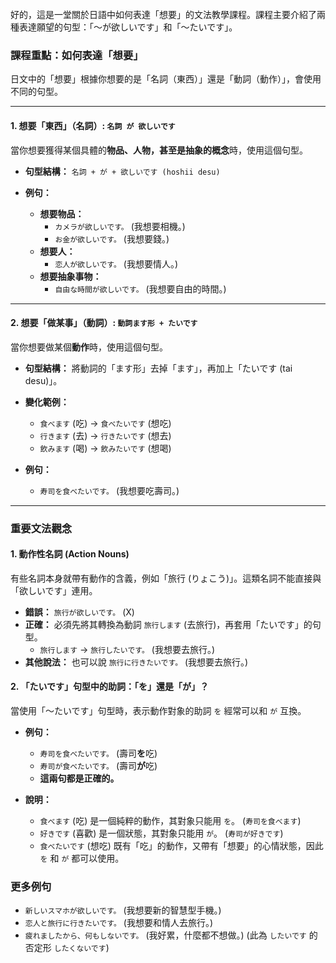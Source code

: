 </br>
好的，這是一堂關於日語中如何表達「想要」的文法教學課程。課程主要介紹了兩種表達願望的句型：「～が欲しいです」和「～たいです」。

### **課程重點：如何表達「想要」**

日文中的「想要」根據你想要的是「名詞（東西）」還是「動詞（動作）」，會使用不同的句型。

---

#### **1. 想要「東西」（名詞）: `名詞 が 欲しいです`**

當你想要獲得某個具體的**物品、人物，甚至是抽象的概念**時，使用這個句型。

*   **句型結構：**
    `名詞 + が + 欲しいです (hoshii desu)`

*   **例句：**
    *   **想要物品：**
        *   `カメラが欲しいです。` (我想要相機。)
        *   `お金が欲しいです。` (我想要錢。)
    *   **想要人：**
        *   `恋人が欲しいです。` (我想要情人。)
    *   **想要抽象事物：**
        *   `自由な時間が欲しいです。` (我想要自由的時間。)

---

#### **2. 想要「做某事」（動詞）: `動詞ます形 + たいです`**

當你想要做某個**動作**時，使用這個句型。

*   **句型結構：**
    將動詞的「ます形」去掉「ます」，再加上「たいです (tai desu)」。

*   **變化範例：**
    *   `食べます` (吃) → `食べたいです` (想吃)
    *   `行きます` (去) → `行きたいです` (想去)
    *   `飲みます` (喝) → `飲みたいです` (想喝)

*   **例句：**
    *   `寿司を食べたいです。` (我想要吃壽司。)

---

### **重要文法觀念**

#### **1. 動作性名詞 (Action Nouns)**

有些名詞本身就帶有動作的含義，例如「旅行 (りょこう)」。這類名詞不能直接與「欲しいです」連用。

*   **錯誤：** `旅行が欲しいです。` (X)
*   **正確：** 必須先將其轉換為動詞 `旅行します` (去旅行)，再套用「たいです」的句型。
    *   `旅行します` → `旅行したいです。` (我想要去旅行。)
*   **其他說法：** 也可以說 `旅行に行きたいです。` (我想要去旅行。)

#### **2. 「たいです」句型中的助詞：「を」還是「が」？**

當使用「～たいです」句型時，表示動作對象的助詞 `を` 經常可以和 `が` 互換。

*   **例句：**
    *   `寿司を食べたいです。` (壽司**を**吃)
    *   `寿司が食べたいです。` (壽司**が**吃)
    *   **這兩句都是正確的。**

*   **說明：**
    *   `食べます` (吃) 是一個純粹的動作，其對象只能用 `を`。 (`寿司を食べます`)
    *   `好きです` (喜歡) 是一個狀態，其對象只能用 `が`。 (`寿司が好きです`)
    *   `食べたいです` (想吃) 既有「吃」的動作，又帶有「想要」的心情狀態，因此 `を` 和 `が` 都可以使用。

### **更多例句**

*   `新しいスマホが欲しいです。` (我想要新的智慧型手機。)
*   `恋人と旅行に行きたいです。` (我想要和情人去旅行。)
*   `疲れましたから、何もしないです。` (我好累，什麼都不想做。) (此為 `したいです` 的否定形 `したくないです`)
</br>
